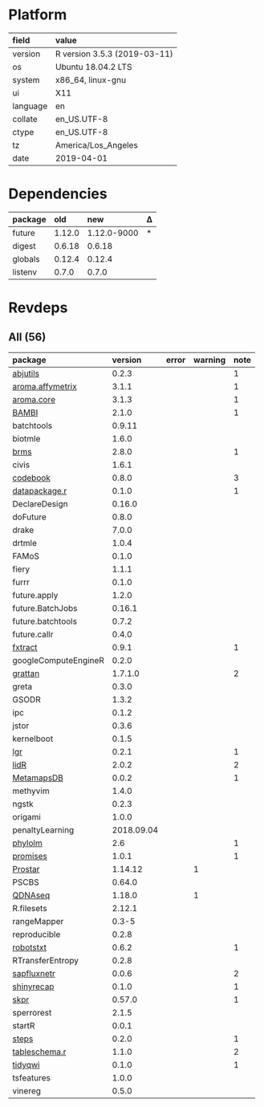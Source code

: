 # Platform

|field    |value                        |
|:--------|:----------------------------|
|version  |R version 3.5.3 (2019-03-11) |
|os       |Ubuntu 18.04.2 LTS           |
|system   |x86_64, linux-gnu            |
|ui       |X11                          |
|language |en                           |
|collate  |en_US.UTF-8                  |
|ctype    |en_US.UTF-8                  |
|tz       |America/Los_Angeles          |
|date     |2019-04-01                   |

# Dependencies

|package |old    |new         |Δ  |
|:-------|:------|:-----------|:--|
|future  |1.12.0 |1.12.0-9000 |*  |
|digest  |0.6.18 |0.6.18      |   |
|globals |0.12.4 |0.12.4      |   |
|listenv |0.7.0  |0.7.0       |   |

# Revdeps

## All (56)

|package                                         |version    |error |warning |note |
|:-----------------------------------------------|:----------|:-----|:-------|:----|
|[abjutils](problems.md#abjutils)                |0.2.3      |      |        |1    |
|[aroma.affymetrix](problems.md#aromaaffymetrix) |3.1.1      |      |        |1    |
|[aroma.core](problems.md#aromacore)             |3.1.3      |      |        |1    |
|[BAMBI](problems.md#bambi)                      |2.1.0      |      |        |1    |
|batchtools                                      |0.9.11     |      |        |     |
|biotmle                                         |1.6.0      |      |        |     |
|[brms](problems.md#brms)                        |2.8.0      |      |        |1    |
|civis                                           |1.6.1      |      |        |     |
|[codebook](problems.md#codebook)                |0.8.0      |      |        |3    |
|[datapackage.r](problems.md#datapackager)       |0.1.0      |      |        |1    |
|DeclareDesign                                   |0.16.0     |      |        |     |
|doFuture                                        |0.8.0      |      |        |     |
|drake                                           |7.0.0      |      |        |     |
|drtmle                                          |1.0.4      |      |        |     |
|FAMoS                                           |0.1.0      |      |        |     |
|fiery                                           |1.1.1      |      |        |     |
|furrr                                           |0.1.0      |      |        |     |
|future.apply                                    |1.2.0      |      |        |     |
|future.BatchJobs                                |0.16.1     |      |        |     |
|future.batchtools                               |0.7.2      |      |        |     |
|future.callr                                    |0.4.0      |      |        |     |
|[fxtract](problems.md#fxtract)                  |0.9.1      |      |        |1    |
|googleComputeEngineR                            |0.2.0      |      |        |     |
|[grattan](problems.md#grattan)                  |1.7.1.0    |      |        |2    |
|greta                                           |0.3.0      |      |        |     |
|GSODR                                           |1.3.2      |      |        |     |
|ipc                                             |0.1.2      |      |        |     |
|jstor                                           |0.3.6      |      |        |     |
|kernelboot                                      |0.1.5      |      |        |     |
|[lgr](problems.md#lgr)                          |0.2.1      |      |        |1    |
|[lidR](problems.md#lidr)                        |2.0.2      |      |        |2    |
|[MetamapsDB](problems.md#metamapsdb)            |0.0.2      |      |        |1    |
|methyvim                                        |1.4.0      |      |        |     |
|ngstk                                           |0.2.3      |      |        |     |
|origami                                         |1.0.0      |      |        |     |
|penaltyLearning                                 |2018.09.04 |      |        |     |
|[phylolm](problems.md#phylolm)                  |2.6        |      |        |1    |
|[promises](problems.md#promises)                |1.0.1      |      |        |1    |
|[Prostar](problems.md#prostar)                  |1.14.12    |      |1       |     |
|PSCBS                                           |0.64.0     |      |        |     |
|[QDNAseq](problems.md#qdnaseq)                  |1.18.0     |      |1       |     |
|R.filesets                                      |2.12.1     |      |        |     |
|rangeMapper                                     |0.3-5      |      |        |     |
|reproducible                                    |0.2.8      |      |        |     |
|[robotstxt](problems.md#robotstxt)              |0.6.2      |      |        |1    |
|RTransferEntropy                                |0.2.8      |      |        |     |
|[sapfluxnetr](problems.md#sapfluxnetr)          |0.0.6      |      |        |2    |
|[shinyrecap](problems.md#shinyrecap)            |0.1.0      |      |        |1    |
|[skpr](problems.md#skpr)                        |0.57.0     |      |        |1    |
|sperrorest                                      |2.1.5      |      |        |     |
|startR                                          |0.0.1      |      |        |     |
|[steps](problems.md#steps)                      |0.2.0      |      |        |1    |
|[tableschema.r](problems.md#tableschemar)       |1.1.0      |      |        |2    |
|[tidyqwi](problems.md#tidyqwi)                  |0.1.0      |      |        |1    |
|tsfeatures                                      |1.0.0      |      |        |     |
|vinereg                                         |0.5.0      |      |        |     |

